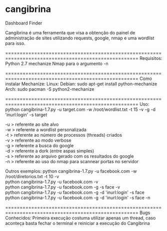 cangibrina
==========

Dashboard Finder 
 
Cangibrina é uma ferramenta que visa a obtenção do painel de administração de sites 
utilizando requests, google, nmap e uma wordlist para isso. 

====================================================================================================
Requisitos: 
Python 2.7 
mechanize 
Nmap para o argumento -n 

====================================================================================================
Como instalar Mechanize: 
Linux: 
	Debian: sudo apt-get install python-mechanize 
	Arch: sudo pacman -S python2-mechanize 

====================================================================================================
Uso: 
python cangibrina-1.7.py -u target.com -w /root/wordlist.txt -t 15 -v -g -d 'inurl:login' -s target 

-u > referente ao site alvo  
-w > referente a wordlist personalizada  
-t > referente ao número de processos (threads) criados  
-v > referente ao modo verbose  
-g > referente a busca do google  
-d > referente a dork (entre aspas simples)  
-s > referente ao arquivo gerado com os resultados do google  
-n > referente ao uso do nmap para scannear portas no servidor  

Outros exemplos: 
python cangibrina-1.7.py -u facebook.com -w /root/diretorios.txt -t 10 -v  
python cangibrina-1.7.py -u facebook.com -v  
python cangibrina-1.7.py -u facebook.com -g -s face -v  
python cangibrina-1.7.py -u facebook.com -g -d 'inurl:login' -s face  
python cangibrina-1.7.py -u facebook.com -g -d 'inurl:login' -s face -n  
 
====================================================================================================
Bugs Conhecidos: 
Primeira execução costuma utilizar apenas um thread, caso aconteça basta fechar o terminal e
reiniciar a execução do Cangibrina 
